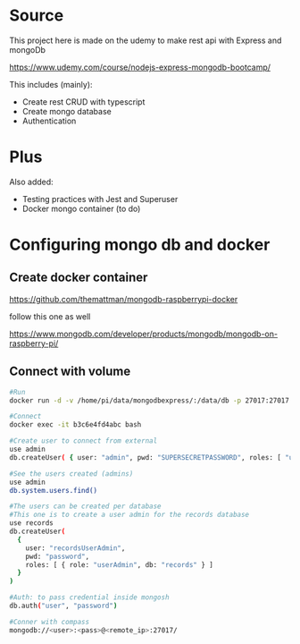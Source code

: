 # Source

This project here is made on the udemy to make rest api with Express and mongoDb

https://www.udemy.com/course/nodejs-express-mongodb-bootcamp/

This includes (mainly):

 - Create rest CRUD with typescript
 - Create mongo database
 - Authentication 
 

# Plus

Also added: 

- Testing practices with Jest and Superuser
- Docker mongo container (to do)

# Configuring mongo db and docker

## Create docker container

https://github.com/themattman/mongodb-raspberrypi-docker

follow this one as well

https://www.mongodb.com/developer/products/mongodb/mongodb-on-raspberry-pi/


## Connect with volume

```bash
#Run
docker run -d -v /home/pi/data/mongodbexpress/:/data/db -p 27017:27017 mongodb-raspberrypi4-unofficial-r7.0.4 --auth

#Connect
docker exec -it b3c6e4fd4abc bash

#Create user to connect from external
use admin
db.createUser( { user: "admin", pwd: "SUPERSECRETPASSWORD", roles: [ "userAdminAnyDatabase", "dbAdminAnyDatabase","readWriteAnyDatabase"] } )

#See the users created (admins) 
use admin
db.system.users.find()

#The users can be created per database
#This one is to create a user admin for the records database
use records
db.createUser(
  {
    user: "recordsUserAdmin",
    pwd: "password",
    roles: [ { role: "userAdmin", db: "records" } ]
  }
)

#Auth: to pass credential inside mongosh
db.auth("user", "password")

#Conner with compass
mongodb://<user>:<pass>@<remote_ip>:27017/
```
